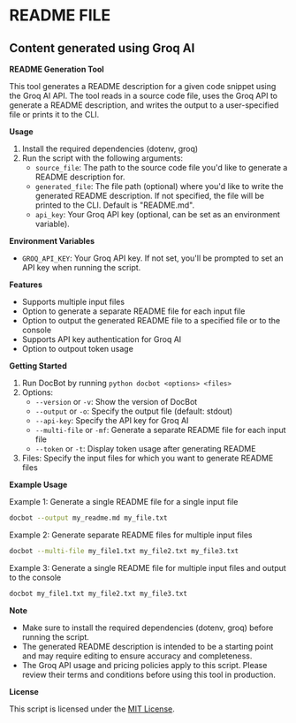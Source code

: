# README FILE
## Content generated using Groq AI 


**README Generation Tool**

This tool generates a README description for a given code snippet using the Groq AI API. The tool reads in a source code file, uses the Groq API to generate a README description, and writes the output to a user-specified file or prints it to the CLI.

**Usage**

1. Install the required dependencies (dotenv, groq)
2. Run the script with the following arguments:
    - `source_file`: The path to the source code file you'd like to generate a README description for.
    - `generated_file`: The file path (optional) where you'd like to write the generated README description. If not specified, the file will be printed to the CLI. Default is "README.md".
    - `api_key`: Your Groq API key (optional, can be set as an environment variable).

**Environment Variables**

* `GROQ_API_KEY`: Your Groq API key. If not set, you'll be prompted to set an API key when running the script.

**Features**

* Supports multiple input files
* Option to generate a separate README file for each input file
* Option to output the generated README file to a specified file or to the console
* Supports API key authentication for Groq AI
* Option to outpout token usage

**Getting Started**

1. Run DocBot by running `python docbot <options> <files>`
2. Options:
	* `--version` or `-v`: Show the version of DocBot
	* `--output` or `-o`: Specify the output file (default: stdout)
	* `--api-key`: Specify the API key for Groq AI
	* `--multi-file` or `-mf`: Generate a separate README file for each input file
	* `--token` or `-t`: Display token usage after generating README
3. Files: Specify the input files for which you want to generate README files

**Example Usage**

Example 1: Generate a single README file for a single input file
```bash
docbot --output my_readme.md my_file.txt
```
Example 2: Generate separate README files for multiple input files
```bash
docbot --multi-file my_file1.txt my_file2.txt my_file3.txt
```
Example 3: Generate a single README file for multiple input files and output to the console
```bash
docbot my_file1.txt my_file2.txt my_file3.txt
```
**Note**

* Make sure to install the required dependencies (dotenv, groq) before running the script.
* The generated README description is intended to be a starting point and may require editing to ensure accuracy and completeness.
* The Groq API usage and pricing policies apply to this script. Please review their terms and conditions before using this tool in production.

**License**

This script is licensed under the [MIT License](https://opensource.org/licenses/MIT).